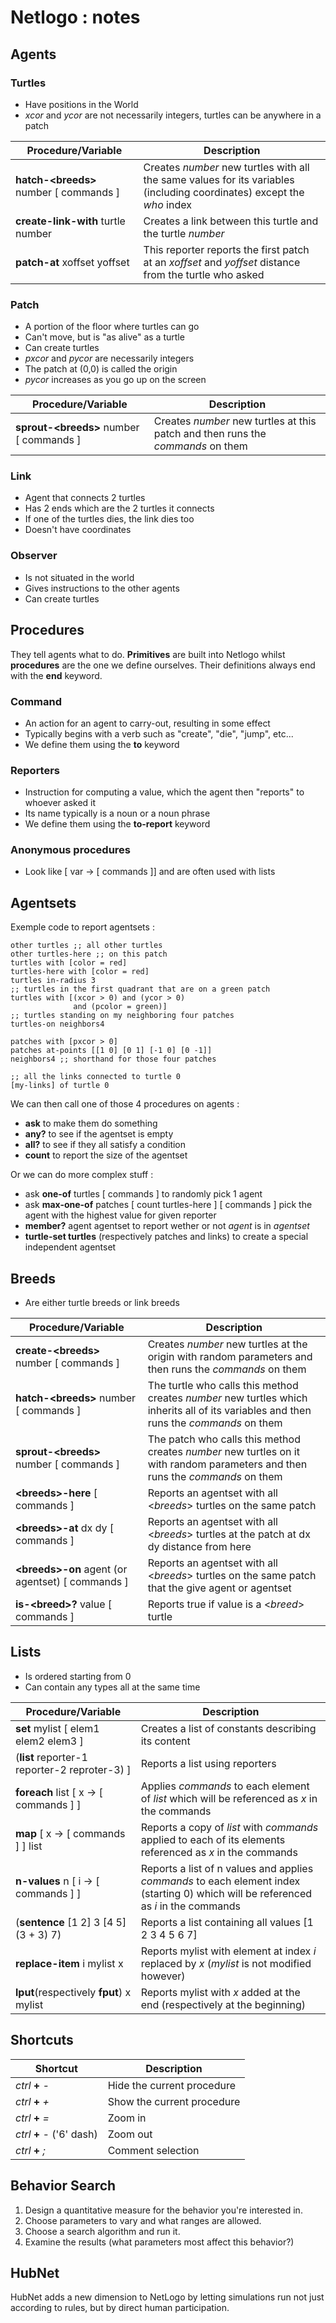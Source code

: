 # Netlogo : notes

## Agents

### Turtles

* Have positions in the World
* *xcor* and *ycor* are not necessarily integers, turtles can be anywhere in a patch

|  Procedure/Variable | Description |
|  --------- | ----------- |
|  **hatch-\<breeds\>** number \[ commands \] | Creates *number* new turtles with all the same values for its variables (including coordinates) except the *who* index |
|  **create-link-with** turtle number | Creates a link between this turtle and the turtle *number* |
|  **patch-at** xoffset yoffset | This reporter reports the first patch at an *xoffset* and *yoffset* distance from the turtle who asked |

### Patch

* A portion of the floor where turtles can go
* Can't move, but is "as alive" as a turtle
* Can create turtles
* *pxcor* and *pycor* are necessarily integers
* The patch at (0,0) is called the origin
* *pycor* increases as you go up on the screen

|  Procedure/Variable | Description |
|  --------- | ----------- |
|  **sprout-\<breeds\>** number \[ commands \] | Creates *number* new turtles at this patch and then runs the *commands* on them|

### Link

* Agent that connects 2 turtles
* Has 2 ends which are the 2 turtles it connects
* If one of the turtles dies, the link dies too
* Doesn't have coordinates

### Observer

* Is not situated in the world
* Gives instructions to the other agents
* Can create turtles

## Procedures

They tell agents what to do. **Primitives** are built into Netlogo whilst **procedures** are the one we define ourselves. Their definitions always end with the **end** keyword.

### Command

* An action for an agent to carry-out, resulting in some effect
* Typically begins with a verb such as "create", "die", "jump", etc...
* We define them using the **to** keyword


### Reporters

* Instruction for computing a value, which the agent then "reports" to whoever asked it
* Its name typically is a noun or a noun phrase
* We define them using the **to-report** keyword

### Anonymous procedures

* Look like \[ var -> \[ commands \]\] and are often used with lists

## Agentsets

Exemple code to report agentsets :
```
other turtles ;; all other turtles
other turtles-here ;; on this patch
turtles with [color = red]
turtles-here with [color = red]
turtles in-radius 3
;; turtles in the first quadrant that are on a green patch
turtles with [(xcor > 0) and (ycor > 0)
              and (pcolor = green)]
;; turtles standing on my neighboring four patches
turtles-on neighbors4

patches with [pxcor > 0]
patches at-points [[1 0] [0 1] [-1 0] [0 -1]]
neighbors4 ;; shorthand for those four patches

;; all the links connected to turtle 0
[my-links] of turtle 0
```
We can then call one of those 4 procedures on agents :
  * **ask** to make them do something
  * **any?** to see if the agentset is empty
  * **all?** to see if they all satisfy a condition
  * **count** to report the size of the agentset <br/>

Or we can do more complex stuff :

  * ask **one-of** turtles \[ commands \] to randomly pick 1 agent
  * ask **max-one-of** patches \[ count turtles-here \] \[ commands \] pick the agent with the highest value for given reporter
  * **member?** agent agentset to report wether or not *agent* is in *agentset*
  * **turtle-set turtles** (respectively patches and links) to create a special independent agentset

##  Breeds

* Are either turtle breeds or link breeds

|  Procedure/Variable | Description |
|  --------- | ----------- |
|  **create-\<breeds\>** number \[ commands \] | Creates *number* new turtles at the origin with random parameters and then runs the *commands* on them |
|  **hatch-\<breeds\>** number \[ commands \] | The turtle who calls this method creates *number* new turtles which inherits all of its variables and then runs the *commands* on them |
|  **sprout-\<breeds\>** number \[ commands \] | The patch who calls this method creates *number* new turtles on it with random parameters and then runs the *commands* on them |
|  **\<breeds\>-here** \[ commands \] | Reports an agentset with all \<*breeds*\> turtles on the same patch |
|  **\<breeds\>-at** dx dy \[ commands \] | Reports an agentset with all \<*breeds*\> turtles at the patch at dx dy distance from here |
|  **\<breeds\>-on** agent (or agentset) \[ commands \] | Reports an agentset with all \<*breeds*\> turtles on the same patch that the give agent or agentset |
|  **is-\<breed\>?** value \[ commands \] | Reports true if value is a \<*breed*\> turtle |

## Lists

* Is ordered starting from 0
* Can contain any types all at the same time

|  Procedure/Variable | Description |
|  --------- | ----------- |
| **set** mylist \[ elem1 elem2 elem3 \] | Creates a list of constants describing its content |
| (**list** reporter-1 reporter-2 reproter-3) \] | Reports a list using reporters |
| **foreach** list \[ x -> \[ commands \] \] | Applies *commands* to each element of *list* which will be referenced as *x* in the commands |
| **map** \[ x -> \[ commands \] \] list | Reports a copy of *list* with *commands* applied to each of its elements referenced as *x* in the commands |
| **n-values** n \[ i -> \[ commands \] \] | Reports a list of n values and applies *commands* to each element index (starting 0) which will be referenced as *i* in the commands |
| (**sentence** \[1 2\] 3 \[4 5\] (3 + 3) 7) | Reports a list containing all values \[1 2 3 4 5 6 7\] |
| **replace-item** i mylist x | Reports mylist with element at index *i* replaced by *x* (*mylist* is not modified however) |
| **lput**(respectively **fput**) x mylist | Reports mylist with *x* added at the end (respectively at the beginning) |


## Shortcuts

| Shortcut | Description |
|  --------- | ----------- |
| *ctrl* **+** *-* | Hide the current procedure |
| *ctrl* **+** *+* | Show the current procedure |
| *ctrl* **+** *=* | Zoom in |
| *ctrl* **+** *-* ('6' dash) | Zoom out |
| *ctrl* **+** *;* |  Comment selection |


## Behavior Search

1. Design a quantitative measure for the behavior you're interested in.
2. Choose parameters to vary and what ranges are allowed.
3. Choose a search algorithm and run it.
4. Examine the results (what parameters most affect this behavior?)

## HubNet

HubNet adds a new dimension to NetLogo by letting simulations run not just according to rules, but by direct human participation.


